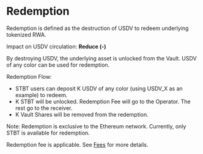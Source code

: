 # Redemption

Redemption is defined as the destruction of USDV to redeem underlying tokenized RWA.

Impact on USDV circulation: **Reduce (-)**

By destroying USDV, the underlying asset is unlocked from the Vault. USDV of any color can be used for redemption.&#x20;

Redemption Flow:

* STBT users can deposit K USDV of any color (using USDV\_X as an example) to redeem.
* K STBT will be unlocked. Redemption Fee will go to the Operator. The rest go to the receiver.
* K Vault Shares will be removed from the redemption.

Note: Redemption is exclusive to the Ethereum network. Currently, only STBT is available for redemption.

Redemption fee is applicable. See [Fees](parameters.md) for more details.
